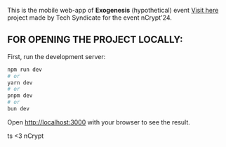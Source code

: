 This is the mobile web-app of **Exogenesis** (hypothetical) event [Visit here](https://n-crypt-24.vercel.app/) project made by Tech Syndicate for the event nCrypt'24.


## FOR OPENING THE PROJECT LOCALLY:

First, run the development server:

```bash
npm run dev
# or
yarn dev
# or
pnpm dev
# or
bun dev
```

Open [http://localhost:3000](http://localhost:3000) with your browser to see the result.

ts <3 nCrypt
